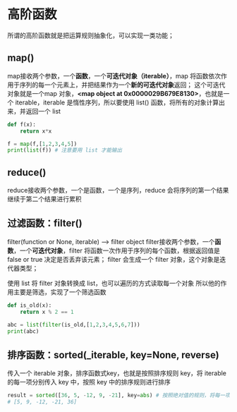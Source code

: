 
# 高阶函数
所谓的高阶函数就是把运算规则抽象化，可以实现一类功能；

## map()
map接收两个参数，一个**函数**，一个**可迭代对象（iterable）**，map 将函数依次作用于序列的每一个元素上，并把结果作为一个**新的可迭代对象**返回；
这个可迭代对象就是一个map 对象，**<map object at 0x0000029B679E8130>**，也就是一个 iterable，iterable 是惰性序列，所以要使用 list() 函数，将所有的对象计算出来，并返回一个 list

```python
def f(x):
    return x*x

f = map(f,[1,2,3,4,5])
print(list(f)) # 注意要用 list 才能输出
```


## reduce()
reduce接收两个参数，一个是函数，一个是序列，reduce 会将序列的第一个结果继续于第二个结果进行累积



## 过滤函数：filter()

filter(function or None, iterable) --> filter object
filter接收两个参数，一个**函数**，一个**可迭代对象**，filter 将函数一次作用于序列的每个函数，根据返回值是 false or true 决定是否丢弃该元素；
filter 会生成一个 filter 对象，这个对象是迭代器类型；


使用 list 将 filter 对象转换成 list，也可以遍历的方式读取每一个对象
所以他的作用主要是筛选，实现了一个筛选函数
```python
def is_old(x):
    return x % 2 == 1

abc = list(filter(is_old,[1,2,3,4,5,6,7]))
print(abc)
```



## 排序函数：sorted(_iterable, key=None, reverse)

传入一个 iterable 对象，排序函数式key，也就是按照排序规则 key，将 iterable 的每一项分别传入 key 中，按照 key 中的排序规则进行排序

```python
result = sorted([36, 5, -12, 9, -21], key=abs) # 按照绝对值的规则，将每一项传入到 abs 函数上，对经过abs 函数的方式，进行排序
# [5, 9, -12, -21, 36]
```